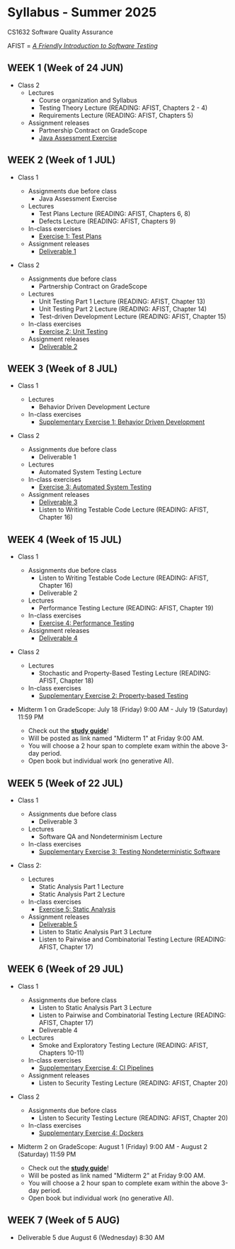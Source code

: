 # Syllabus - Summer 2025
CS1632 Software Quality Assurance

AFIST = [_A Friendly Introduction to Software Testing_](software-quality-assurance-textbook.pdf)

## WEEK 1 (Week of 24 JUN)

* Class 2
  * Lectures
    * Course organization and Syllabus
    * Testing Theory Lecture (READING: AFIST, Chapters 2 - 4)
    * Requirements Lecture (READING: AFIST, Chapters 5)
  * Assignment releases
    * Partnership Contract on GradeScope
    * [Java Assessment Exercise](exercises/0)
  
## WEEK 2 (Week of 1 JUL)

* Class 1
  * Assignments due before class
    * Java Assessment Exercise
  * Lectures
    * Test Plans Lecture (READING: AFIST, Chapters 6, 8)
    * Defects Lecture (READING: AFIST, Chapters 9)
  * In-class exercises
    * [Exercise 1: Test Plans](exercises/1)
  * Assignment releases
    * [Deliverable 1](deliverables/1)
    

* Class 2
  * Assignments due before class
    * Partnership Contract on GradeScope
  * Lectures
    * Unit Testing Part 1 Lecture (READING: AFIST, Chapter 13)
    * Unit Testing Part 2 Lecture (READING: AFIST, Chapter 14)
    * Test-driven Development Lecture (READING: AFIST, Chapter 15)
  * In-class exercises
    * [Exercise 2: Unit Testing](exercises/2)
  * Assignment releases
    * [Deliverable 2](deliverables/2)

## WEEK 3 (Week of 8 JUL)

* Class 1
  * Lectures
    * Behavior Driven Development Lecture
  * In-class exercises
    * [Supplementary Exercise 1: Behavior Driven Development](exercises/Supplement1)

* Class 2
  * Assignments due before class
    * Deliverable 1
  * Lectures
    * Automated System Testing Lecture
  * In-class exercises
    * [Exercise 3: Automated System Testing](exercises/3)
  * Assignment releases
    * [Deliverable 3](deliverables/3)
    * Listen to Writing Testable Code Lecture (READING: AFIST, Chapter 16)

## WEEK 4 (Week of 15 JUL)

* Class 1
  * Assignments due before class
    * Listen to Writing Testable Code Lecture (READING: AFIST, Chapter 16)
    * Deliverable 2
  * Lectures
    * Performance Testing Lecture (READING: AFIST, Chapter 19)
  * In-class exercises
    * [Exercise 4: Performance Testing](exercises/4)
  * Assignment releases
    * [Deliverable 4](deliverables/4)

* Class 2
  * Lectures
    * Stochastic and Property-Based Testing Lecture (READING: AFIST, Chapter 18)
  * In-class exercises
    * [Supplementary Exercise 2: Property-based Testing](exercises/Supplement2)

* Midterm 1 on GradeScope: July 18 (Friday) 9:00 AM - July 19 (Saturday) 11:59 PM
  * Check out the **[study guide](/study_guides/midterm_1_study_guide.md)**!
  * Will be posted as link named "Midterm 1" at Friday 9:00 AM.
  * You will choose a 2 hour span to complete exam within the above 3-day period.
  * Open book but individual work (no generative AI).

## WEEK 5 (Week of 22 JUL)

* Class 1
  * Assignments due before class
    * Deliverable 3
  * Lectures
    * Software QA and Nondeterminism Lecture
  * In-class exercises
    * [Supplementary Exercise 3: Testing Nondeterministic Software](exercises/Supplement3)

* Class 2: 
  * Lectures
    * Static Analysis Part 1 Lecture
    * Static Analysis Part 2 Lecture
  * In-class exercises
    * [Exercise 5: Static Analysis](exercises/5)
  * Assignment releases
    * [Deliverable 5](deliverables/5)
    * Listen to Static Analysis Part 3 Lecture
    * Listen to Pairwise and Combinatorial Testing Lecture (READING: AFIST, Chapter 17)

## WEEK 6 (Week of 29 JUL)

* Class 1
  * Assignments due before class
    * Listen to Static Analysis Part 3 Lecture
    * Listen to Pairwise and Combinatorial Testing Lecture (READING: AFIST, Chapter 17)
    * Deliverable 4
  * Lectures
    * Smoke and Exploratory Testing Lecture (READING: AFIST, Chapters 10-11)
  * In-class exercises
    * [Supplementary Exercise 4: CI Pipelines](exercises/Supplement4)
  * Assignment releases
    * Listen to Security Testing Lecture (READING: AFIST, Chapter 20)

* Class 2
  * Assignments due before class
    * Listen to Security Testing Lecture (READING: AFIST, Chapter 20)
  * In-class exercises
    * [Supplementary Exercise 4: Dockers](exercises/Supplement4)

* Midterm 2 on GradeScope: August 1 (Friday) 9:00 AM - August 2 (Saturday) 11:59 PM
  * Check out the **[study guide](/study_guides/midterm_2_study_guide.md)**!
  * Will be posted as link named "Midterm 2" at Friday 9:00 AM.
  * You will choose a 2 hour span to complete exam within the above 3-day period.
  * Open book but individual work (no generative AI).

## WEEK 7 (Week of 5 AUG)

* Deliverable 5 due August 6 (Wednesday) 8:30 AM
